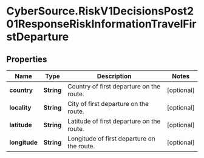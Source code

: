 # CyberSource.RiskV1DecisionsPost201ResponseRiskInformationTravelFirstDeparture

## Properties
Name | Type | Description | Notes
------------ | ------------- | ------------- | -------------
**country** | **String** | Country of first departure on the route. | [optional] 
**locality** | **String** | City of first departure on the route. | [optional] 
**latitude** | **String** | Latitude of first departure on the route. | [optional] 
**longitude** | **String** | Longitude of first departure on the route. | [optional] 


